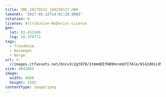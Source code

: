 ```yaml
---
title: IMG_20170512_160228127_HDR
takenAt: '2017-05-12T14:02:28.000Z'
rotation: 0
license: Attribution-NoDerivs License
geo:
  lat: 63.432466
  lng: 10.379772
tags:
  - Trondheim
  - Norwegen
  - Norge
url: >-
  //images.ctfassets.net/bncv3c2gt878/1tmmmEEfHB9HcnmUYI7Ale/0142d01cd9ed3ec6f5e1dd136c68508a/img_20170512_160228127_hdr_34650700835_o
size: 4842865
image:
  width: 4608
  height: 2592
contentType: image/jpeg
---
```


